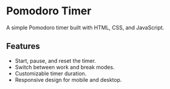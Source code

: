 # Pomodoro Timer

A simple Pomodoro timer built with HTML, CSS, and JavaScript.

## Features

- Start, pause, and reset the timer.
- Switch between work and break modes.
- Customizable timer duration.
- Responsive design for mobile and desktop.
